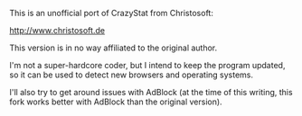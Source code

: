 This is an unofficial port of CrazyStat from Christosoft:

http://www.christosoft.de

This version is in no way affiliated to the original author.

I'm not a super-hardcore coder, but I intend to keep the program updated,
so it can be used to detect new browsers and operating systems.

I'll also try to get around issues with AdBlock (at the time of this writing,
this fork works better with AdBlock than the original version).